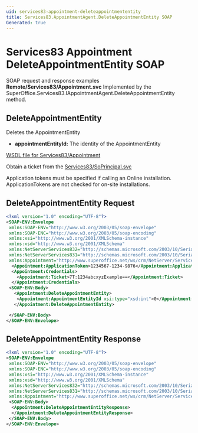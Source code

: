 ```yaml
---
uid: services83-appointment-deleteappointmententity
title: Services83.AppointmentAgent.DeleteAppointmentEntity SOAP
Generated: true
---
```


# Services83 Appointment DeleteAppointmentEntity SOAP

SOAP request and response examples **Remote/Services83/Appointment.svc**
Implemented by the <see cref="M:SuperOffice.Services83.IAppointmentAgent.DeleteAppointmentEntity">SuperOffice.Services83.IAppointmentAgent.DeleteAppointmentEntity</see> method.

## DeleteAppointmentEntity

Deletes the AppointmentEntity

* **appointmentEntityId:** The identity of the AppointmentEntity



[WSDL file for Services83/Appointment](../Services83-Appointment.md)

Obtain a ticket from the [Services83/SoPrincipal.svc](../SoPrincipal/index.md)

Application tokens must be specified if calling an Online installation. ApplicationTokens are not checked for on-site installations.

## DeleteAppointmentEntity Request

```xml
<?xml version="1.0" encoding="UTF-8"?>
<SOAP-ENV:Envelope
 xmlns:SOAP-ENV="http://www.w3.org/2003/05/soap-envelope"
 xmlns:SOAP-ENC="http://www.w3.org/2003/05/soap-encoding"
 xmlns:xsi="http://www.w3.org/2001/XMLSchema-instance"
 xmlns:xsd="http://www.w3.org/2001/XMLSchema"
 xmlns:NetServerServices832="http://schemas.microsoft.com/2003/10/Serialization/Arrays"
 xmlns:NetServerServices831="http://schemas.microsoft.com/2003/10/Serialization/"
 xmlns:Appointment="http://www.superoffice.net/ws/crm/NetServer/Services83">
  <Appointment:ApplicationToken>1234567-1234-9876</Appointment:ApplicationToken>
  <Appointment:Credentials>
    <Appointment:Ticket>7T:1234abcxyzExample==</Appointment:Ticket>
  </Appointment:Credentials>
 <SOAP-ENV:Body>
   <Appointment:DeleteAppointmentEntity>
    <Appointment:AppointmentEntityId xsi:type="xsd:int">0</Appointment:AppointmentEntityId>
   </Appointment:DeleteAppointmentEntity>

 </SOAP-ENV:Body>
</SOAP-ENV:Envelope>

```


## DeleteAppointmentEntity Response

```xml
<?xml version="1.0" encoding="UTF-8"?>
<SOAP-ENV:Envelope
 xmlns:SOAP-ENV="http://www.w3.org/2003/05/soap-envelope"
 xmlns:SOAP-ENC="http://www.w3.org/2003/05/soap-encoding"
 xmlns:xsi="http://www.w3.org/2001/XMLSchema-instance"
 xmlns:xsd="http://www.w3.org/2001/XMLSchema"
 xmlns:NetServerServices832="http://schemas.microsoft.com/2003/10/Serialization/Arrays"
 xmlns:NetServerServices831="http://schemas.microsoft.com/2003/10/Serialization/"
 xmlns:Appointment="http://www.superoffice.net/ws/crm/NetServer/Services83">
 <SOAP-ENV:Body>
  <Appointment:DeleteAppointmentEntityResponse>
  </Appointment:DeleteAppointmentEntityResponse>
 </SOAP-ENV:Body>
</SOAP-ENV:Envelope>

```

